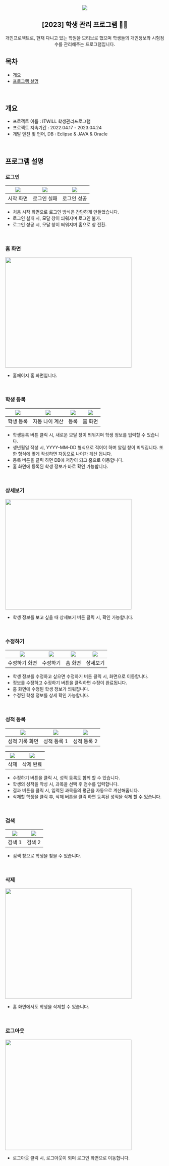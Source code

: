 <div align="center">
<img src=https://github.com/Doodam/First_Project/assets/121950964/a4afc830-5e47-44ee-8715-bf76dbd19ed8/>
<h2>[2023] 학생 관리 프로그램 👩‍💻</h2>
개인프로젝트로, 현재 다니고 있는 학원을 모티브로 했으며 학생들의 개인정보와 시험점수를 관리해주는 프로그램입니다.
</div>

## 목차
  - [개요](#개요) 
  - [프로그램 설명](#프로그램-설명)

<br>

## 개요
- 프로젝트 이름 : ITWILL 학생관리프로그램
- 프로젝트 지속기간 : 2022.04.17 - 2023.04.24
- 개발 엔진 및 언어, DB : Eclipse & JAVA & Oracle

<br>

## 프로그램 설명
### 로그인
|<img src=https://github.com/Doodam/First_Project/assets/121950964/d78f17b2-69ee-4dbd-bf11-45be47e9f661>|<img src=https://github.com/Doodam/First_Project/assets/121950964/18f1a494-dbd0-4dee-a86d-1f7753f5d452>|<img src=https://github.com/Doodam/First_Project/assets/121950964/c3f14e91-ccce-4c3d-b120-1663f17964fd>
|:---:|:---:|:---:|
|시작 화면|로그인 실패|로그인 성공|

- 처음 시작 화면으로 로그인 방식은 간단하게 만들었습니다. <br>
- 로그인 실패 시, 모달 창이 띄워지며 로그인 불가. <br>
- 로그인 성공 시, 모달 창이 띄워지며 홈으로 창 전환. <br>

<br>

### 홈 화면
<img src=https://github.com/Doodam/First_Project/assets/121950964/4f325335-b34f-4add-a301-e15b1bbbd8ff width="400" height="350"/> <br>
- 홈페이지 홈 화면입니다.

<br>

### 학생 등록
|<img src=https://github.com/Doodam/First_Project/assets/121950964/9369b98e-5c4a-4fef-bafc-d2e3fff1147b>|<img src=https://github.com/Doodam/First_Project/assets/121950964/d227dd54-c69d-4679-8e15-ab990e310eda>|<img src=https://github.com/Doodam/First_Project/assets/121950964/3c75bff7-f2a1-4472-b054-1792d2dd5a05>|<img src=https://github.com/Doodam/First_Project/assets/121950964/c2ab2472-ba6e-462e-9efd-e133c0b36d3b>
|:---:|:---:|:---:|:---:|
|학생 등록|자동 나이 계산|등록|홈 화면|

- 학생등록 버튼 클릭 시, 새로운 모달 창이 띄워지며 학생 정보를 입력할 수 있습니다.  
- 생년월일 작성 시, YYYY-MM-DD 형식으로 적어야 하며 알림 창이 띄워집니다. 또한 형식에 맞게 작성하면 자동으로 나이가 계산 됩니다.  
- 등록 버튼을 클릭 하면 DB에 저장이 되고 홈으로 이동합니다.  
- 홈 화면에 등록된 학생 정보가 바로 확인 가능합니다.

<br>

### 상세보기
<img src=https://github.com/Doodam/First_Project/assets/121950964/0d533a7a-4fda-4e07-ba7e-4df50cfcd6d7 width="400" height="350"/> <br>
- 학생 정보를 보고 싶을 때 상세보기 버튼 클릭 시, 확인 가능합니다.

<br>

### 수정하기
|<img src=https://github.com/Doodam/First_Project/assets/121950964/b3f52976-bc21-4b61-9db1-f20744eea2b9>|<img src=https://github.com/Doodam/First_Project/assets/121950964/4113fc57-8c8d-4513-8eb3-e3252714cf2d>|<img src=https://github.com/Doodam/First_Project/assets/121950964/064c1fd3-914f-429f-92f6-4692d6dd417b>|<img src=https://github.com/Doodam/First_Project/assets/121950964/b8205049-9dd2-44d5-a064-1c663b0daac0>|
|:---:|:---:|:---:|:---:|
|수정하기 화면|수정하기|홈 화면|상세보기|

- 학생 정보를 수정하고 싶으면 수정하기 버튼 클릭 시, 화면으로 이동합니다.  
- 정보를 수정하고 수정하기 버튼을 클릭하면 수정이 완료됩니다.  
- 홈 화면에 수정된 학생 정보가 띄워집니다.  
- 수정된 학생 정보를 상세 확인 가능합니다.

<br>

### 성적 등록
|<img src=https://github.com/Doodam/First_Project/assets/121950964/da43d748-2326-455b-83d9-20c08573224c>|<img src=https://github.com/Doodam/First_Project/assets/121950964/f1e80967-3e45-4280-8353-a91d490bd6fd>|<img src=https://github.com/Doodam/First_Project/assets/121950964/ea28b0b8-9830-47fc-bb89-b0b47cfd357c>|
|:---:|:---:|:---:|
|성적 기록 화면|성적 등록 1|성적 등록 2|

|<img src=https://github.com/Doodam/First_Project/assets/121950964/401e9db0-8e5c-47d2-95b0-97046f025cee>|<img src=https://user-images.githubusercontent.com/121950964/267244639-aca520bd-57cf-4d73-9ac7-65ccd9508286.png>|
|:---:|:---:|
|삭제|삭제 완료|

- 수정하기 버튼을 클릭 시, 성적 등록도 함께 할 수 있습니다.
- 학생의 성적을 작성 시, 과목을 선택 후 점수를 입력합니다.
- 결과 버튼을 클릭 시, 입력된 과목들의 평균을 자동으로 계산해줍니다.
- 삭제할 학생을 클릭 후, 삭제 버튼을 클릭 하면 등록된 성적을 삭제 할 수 있습니다.  

<br>

### 검색
|<img src=https://github.com/Doodam/First_Project/assets/121950964/614e8160-787d-4801-9e20-aaed6173d540>|<img src=https://github.com/Doodam/First_Project/assets/121950964/21667778-7824-4f41-bac0-85cc731ba186>|
|:---:|:---:|
|검색 1|검색 2|

- 검색 창으로 학생을 찾을 수 있습니다.

<br>

### 삭제
<img src=https://github.com/Doodam/First_Project/assets/121950964/e25a1a70-1df1-4056-a495-6ad70dfd9df2 width="400" height="350"/> <br>
- 홈 화면에서도 학생을 삭제할 수 있습니다.

<br>

### 로그아웃
<img src=https://github.com/Doodam/First_Project/assets/121950964/90944256-68cc-4f99-a1bc-89f6352e51e0 width="400" height="350"/> <br>
- 로그아웃 클릭 시, 로그아웃이 되며 로그인 화면으로 이동합니다.
